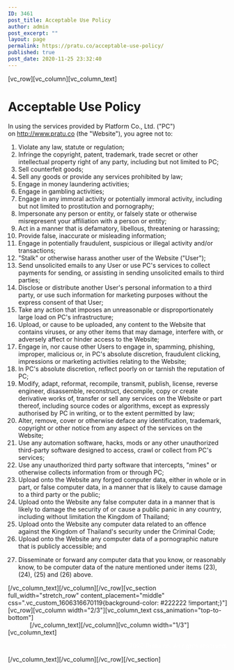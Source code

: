 ```yaml
---
ID: 3461
post_title: Acceptable Use Policy
author: admin
post_excerpt: ""
layout: page
permalink: https://pratu.co/acceptable-use-policy/
published: true
post_date: 2020-11-25 23:32:40
---
```

[vc_row][vc_column][vc_column_text]
<h1 style="text-align: left;">Acceptable Use Policy</h1>
<p style="text-align: left;">In using the services provided by Platform Co., Ltd. ("PC") on <a href="http://www.pratu.co">http://www.pratu.co</a> (the "Website"), you agree not to:</p>

<ol>
 	<li style="text-align: left;">Violate any law, statute or regulation;</li>
 	<li style="text-align: left;">Infringe the copyright, patent, trademark, trade secret or other intellectual property right of any party, including but not limited to PC;</li>
 	<li style="text-align: left;">Sell counterfeit goods;</li>
 	<li style="text-align: left;">Sell any goods or provide any services prohibited by law;</li>
 	<li style="text-align: left;">Engage in money laundering activities;</li>
 	<li style="text-align: left;">Engage in gambling activities;</li>
 	<li style="text-align: left;">Engage in any immoral activity or potentially immoral activity, including but not limited to prostitution and pornography;</li>
 	<li style="text-align: left;">Impersonate any person or entity, or falsely state or otherwise misrepresent your affiliation with a person or entity;</li>
 	<li style="text-align: left;">Act in a manner that is defamatory, libellous, threatening or harassing;</li>
 	<li style="text-align: left;">Provide false, inaccurate or misleading information;</li>
 	<li style="text-align: left;">Engage in potentially fraudulent, suspicious or illegal activity and/or transactions;</li>
 	<li style="text-align: left;">"Stalk" or otherwise harass another user of the Website ("User");</li>
 	<li style="text-align: left;">Send unsolicited emails to any User or use PC's services to collect payments for sending, or assisting in sending unsolicited emails to third parties;</li>
 	<li style="text-align: left;">Disclose or distribute another User's personal information to a third party, or use such information for marketing purposes without the express consent of that User;</li>
 	<li style="text-align: left;">Take any action that imposes an unreasonable or disproportionately large load on PC's infrastructure;</li>
 	<li style="text-align: left;">Upload, or cause to be uploaded, any content to the Website that contains viruses, or any other items that may damage, interfere with, or adversely affect or hinder access to the Website;</li>
 	<li style="text-align: left;">Engage in, nor cause other Users to engage in, spamming, phishing, improper, malicious or, in PC's absolute discretion, fraudulent clicking, impressions or marketing activities relating to the Website;</li>
 	<li style="text-align: left;">In PC's absolute discretion, reflect poorly on or tarnish the reputation of PC;</li>
 	<li style="text-align: left;">Modify, adapt, reformat, recompile, transmit, publish, license, reverse engineer, disassemble, reconstruct, decompile, copy or create derivative works of, transfer or sell any services on the Website or part thereof, including source codes or algorithms, except as expressly authorised by PC in writing, or to the extent permitted by law;</li>
 	<li style="text-align: left;">Alter, remove, cover or otherwise deface any identification, trademark, copyright or other notice from any aspect of the services on the Website;</li>
 	<li style="text-align: left;">Use any automation software, hacks, mods or any other unauthorized third-party software designed to access, crawl or collect from PC's services;</li>
 	<li style="text-align: left;">Use any unauthorized third party software that intercepts, "mines" or otherwise collects information from or through PC;</li>
 	<li style="text-align: left;">Upload onto the Website any forged computer data, either in whole or in part, or false computer data, in a manner that is likely to cause damage to a third party or the public;</li>
 	<li style="text-align: left;">Upload onto the Website any false computer data in a manner that is likely to damage the security of or cause a public panic in any country, including without limitation the Kingdom of Thailand;</li>
 	<li style="text-align: left;">Upload onto the Website any computer data related to an offence against the Kingdom of Thailand's security under the Criminal Code;</li>
 	<li style="text-align: left;">Upload onto the Website any computer data of a pornographic nature that is publicly accessible; and</li>
 	<li>
<p style="text-align: left;">Disseminate or forward any computer data that you know, or reasonably know, to be computer data of the nature mentioned under items (23), (24), (25) and (26) above.</p>
</li>
</ol>
[/vc_column_text][/vc_column][/vc_row][vc_section full_width="stretch_row" content_placement="middle" css=".vc_custom_1606316670119{background-color: #222222 !important;}"][vc_row][vc_column width="2/3"][vc_column_text css_animation="top-to-bottom"]<span style="color: #ffffff;"><a style="color: #ffffff;" href="https://pratu.co/acceptable-use-policy/">Acceptable Use Policy</a>          <a style="color: #ffffff;" href="https://pratu.co/privacy-policy/">Privacy Policy</a>          <a style="color: #ffffff;" href="https://pratu.co/terms-of-service">Terms of Service</a></span>[/vc_column_text][/vc_column][vc_column width="1/3"][vc_column_text]
<p style="text-align: right;"><span style="color: #ffffff;">2020 Pratu.co. All rights reserved.</span></p>
[/vc_column_text][/vc_column][/vc_row][/vc_section]